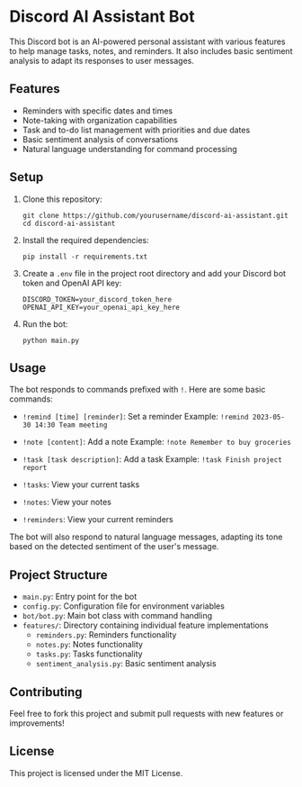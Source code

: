 # Discord AI Assistant Bot

This Discord bot is an AI-powered personal assistant with various features to help manage tasks, notes, and reminders. It also includes basic sentiment analysis to adapt its responses to user messages.

## Features

- Reminders with specific dates and times
- Note-taking with organization capabilities
- Task and to-do list management with priorities and due dates
- Basic sentiment analysis of conversations
- Natural language understanding for command processing

## Setup

1. Clone this repository:
   ```
   git clone https://github.com/yourusername/discord-ai-assistant.git
   cd discord-ai-assistant
   ```

2. Install the required dependencies:
   ```
   pip install -r requirements.txt
   ```

3. Create a `.env` file in the project root directory and add your Discord bot token and OpenAI API key:
   ```
   DISCORD_TOKEN=your_discord_token_here
   OPENAI_API_KEY=your_openai_api_key_here
   ```

4. Run the bot:
   ```
   python main.py
   ```

## Usage

The bot responds to commands prefixed with `!`. Here are some basic commands:

- `!remind [time] [reminder]`: Set a reminder
  Example: `!remind 2023-05-30 14:30 Team meeting`

- `!note [content]`: Add a note
  Example: `!note Remember to buy groceries`

- `!task [task description]`: Add a task
  Example: `!task Finish project report`

- `!tasks`: View your current tasks

- `!notes`: View your notes

- `!reminders`: View your current reminders

The bot will also respond to natural language messages, adapting its tone based on the detected sentiment of the user's message.

## Project Structure

- `main.py`: Entry point for the bot
- `config.py`: Configuration file for environment variables
- `bot/bot.py`: Main bot class with command handling
- `features/`: Directory containing individual feature implementations
  - `reminders.py`: Reminders functionality
  - `notes.py`: Notes functionality
  - `tasks.py`: Tasks functionality
  - `sentiment_analysis.py`: Basic sentiment analysis

## Contributing

Feel free to fork this project and submit pull requests with new features or improvements!

## License

This project is licensed under the MIT License.
